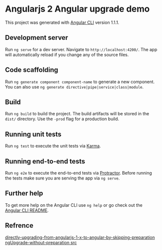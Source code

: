# Angularjs 2 Angular upgrade demo

This project was generated with [Angular CLI](https://github.com/angular/angular-cli) version 1.1.1.

## Development server

Run `ng serve` for a dev server. Navigate to `http://localhost:4200/`. The app will automatically reload if you change any of the source files.

## Code scaffolding

Run `ng generate component component-name` to generate a new component. You can also use `ng generate directive|pipe|service|class|module`.

## Build

Run `ng build` to build the project. The build artifacts will be stored in the `dist/` directory. Use the `-prod` flag for a production build.

## Running unit tests

Run `ng test` to execute the unit tests via [Karma](https://karma-runner.github.io).

## Running end-to-end tests

Run `ng e2e` to execute the end-to-end tests via [Protractor](http://www.protractortest.org/).
Before running the tests make sure you are serving the app via `ng serve`.

## Further help

To get more help on the Angular CLI use `ng help` or go check out the [Angular CLI README](https://github.com/angular/angular-cli/blob/master/README.md).

## Refrence

[directly-upgrading-from-angularjs-1-x-to-angular-by-skipping-preparation](https://www.softwarearchitekt.at/post/2017/07/14/directly-upgrading-from-angularjs-1-x-to-angular-by-skipping-preparation.aspx)
[ngUpgrade-without-preparation src](https://github.com/manfredsteyer/ngUpgrade-without-preparation)